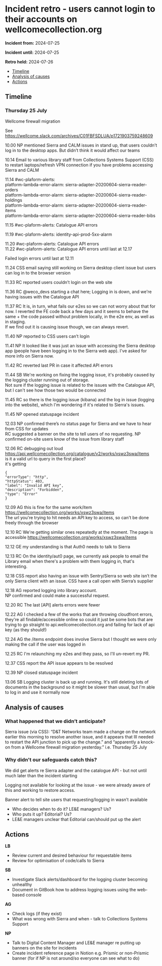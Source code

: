 # Incident retro - users cannot login to their accounts on wellcomecollection.org

**Incident from:** 2024-07-25

**Incident until:** 2024-07-25

**Retro held:** 2024-07-26


- [Timeline](#timeline)
- [Analysis of causes](#analysis-of-causes)
- [Actions](#actions)

## Timeline

### Thursday 25 July
Wellcome firewall migration

See https://wellcome.slack.com/archives/C01FBFSDLUA/p1721903759248609 

10.00 NP mentioned Sierra and CALM issues in stand up, that users couldn’t log in to the desktop apps. But didn’t think it would affect our teams

10.14 Email to various library staff from Collections Systems Support (CSS) to restart laptops/refresh VPN connection if you have problems accessing Sierra and CALM

11.14 #wc-plaform-alerts:<br/>
platform-lambda-error-alarm: sierra-adapter-20200604-sierra-reader-orders<br/>
platform-lambda-error-alarm: sierra-adapter-20200604-sierra-reader-holdings<br/>
platform-lambda-error-alarm: sierra-adapter-20200604-sierra-reader-items<br/>
platform-lambda-error-alarm: sierra-adapter-20200604-sierra-reader-bibs

11.15 #wc-plaform-alerts: Catalogue API errors

11.19 #wc-plaform-alerts: identity-api-prod-5xx-alarm

11.20 #wc-plaform-alerts: Catalogue API errors<br/>
11.22 #wc-plaform-alerts: Catalogue API errors until last at 12.17

Failed login errors until last at 12.11

11.24 CSS email saying still working on Sierra desktop client issue but users can log in to the browser version

11.33 RC reported users couldn’t login on the web site

11.36 RC @weco_devs starting a chat here; Logging in is down, and we're having issues with the Catalogue API

11.37 RC It is, in turn, what fails our e2es so we can not worry about that for now. I reverted the FE code back a few days and it seems to behave the same + the code passed without problem locally, in the e2e env, as well as in staging.<br/>
If we find out it is causing issue though, we can always revert.

11.40 NP reported to CSS users can’t login

11.41 NP It looked like it was just an issue with accessing the Sierra desktop app (people have been logging in to the Sierra web app). I've asked for more info on Sierra now.

11.42 RC reverted last PR in case it affected API errors

11.44 SB We're working on fixing the logging issue, it's probably caused by the logging cluster running out of storage.<br/>
Not sure if the logging issue is related to the issues with the Catalogue API, but I can't see how those two would be connected

11.45 RC so there is the logging issue (kibana) and the log in issue (logging into the website), which I'm wondering if it's related to Sierra's issues.

11.45 NP opened statuspage incident

12.03 NP confirmed there’s no status page for Sierra and we have to hear from CSS for updates<br/>
RC suggested a banner on the site to tell users of no requesting. NP confirmed on-site users know of the issue from library staff

12.06 RC debugging out loud<br/>
https://api.wellcomecollection.org/catalogue/v2/works/xswz3swa/items <br/>
is it a valid url to query in the first place?<br/>
it's getting
```
{
"errorType": "http",
"httpStatus": 403,
"label": "Invalid API key",
"description": "Forbidden",
"type": "Error"
}
```
12.09 AG this is fine for the same work/item https://wellcomecollection.org/works/xswz3swa/items <br/>
The url you're trying to hit needs an API key to access, so can't be done freely through the browser

12.10 RC We're getting similar ones repeatedly at the moment. The page is accessible https://wellcomecollection.org/works/xswz3swa/items 

12.12 GE my understanding is that Auth0 needs to talk to Sierra

12.13 RC On the identity/aut0 page, we currently ask people to email the Library email when there's a problem with them logging in, that's interesting.

12.18 CSS report also having an issue with Sentry/Sierra so web site isn’t the only Sierra client with an issue. CSS have a call open with Sierra’s supplier

12.18 AG reported logging into library account.<br/>
NP confirmed and could make a successful request.

12.20 RC The last [API] alerts errors were fewer

12.22 AG I checked a few of the works that are throwing cloudfront errors, they're all findable/accessible online so could it just be some bots that are trying to go straight to api.wellcomecollection.org and failing for lack of api key (as they should!)

12.24 AG the /items endpoint does involve Sierra but I thought we were only making the call if the user was logged in

12.25 RC I'm relaunching my e2es and they pass, so I'll un-revert my PR.

12.37 CSS report the API issue appears to be resolved

12.39 NP closed statuspage incident

13.06 SB Logging cluster is back up and running. It's still deleting lots of documents in the background so it might be slower than usual, but I'm able to log in and use it normally now


## Analysis of causes
### What happened that we didn’t anticipate?

Sierra issue (via CSS): “D&T Networks team made a change on the network earlier this morning to resolve another issue, and it appears that III needed to restart the API junction to pick up the change.” and “apparently a knock-on from a Wellcome firewall migration yesterday.” i.e. Thursday 25 July

### Why didn't our safeguards catch this?

We did get alerts re Sierra adapter and the catalogue API - but not until much later than the incident starting 

Logging not available for looking at the issue - we were already aware of this and working to restore access.

Banner alert to tell site users that requesting/logging in wasn’t available
- Who decides when to do it? LE&E managers? Us?
- Who puts it up? Editorial? Us?
- LE&E managers unclear that Editorial can/should put up the alert


## Actions

**LB**
- Review current and desired behaviour for requestable items
- Review for optimisation of code/calls to Sierra

**SB**
- Investigate Slack alerts/dashboard for the logging cluster becoming unhealthy
- Document in GitBook how to address logging issues using the web-based console

**AG**
- Check logs (if they exist)
- What was wrong with Sierra and when - talk to Collections Systems Support
  
**NP**
- Talk to Digital Content Manager and LE&E manager re putting up banners on the site for incidents
- Create incident reference page in Notion e.g. Prismic or non-Prismic banner (for if NP is not around/so everyone can see what to do)
